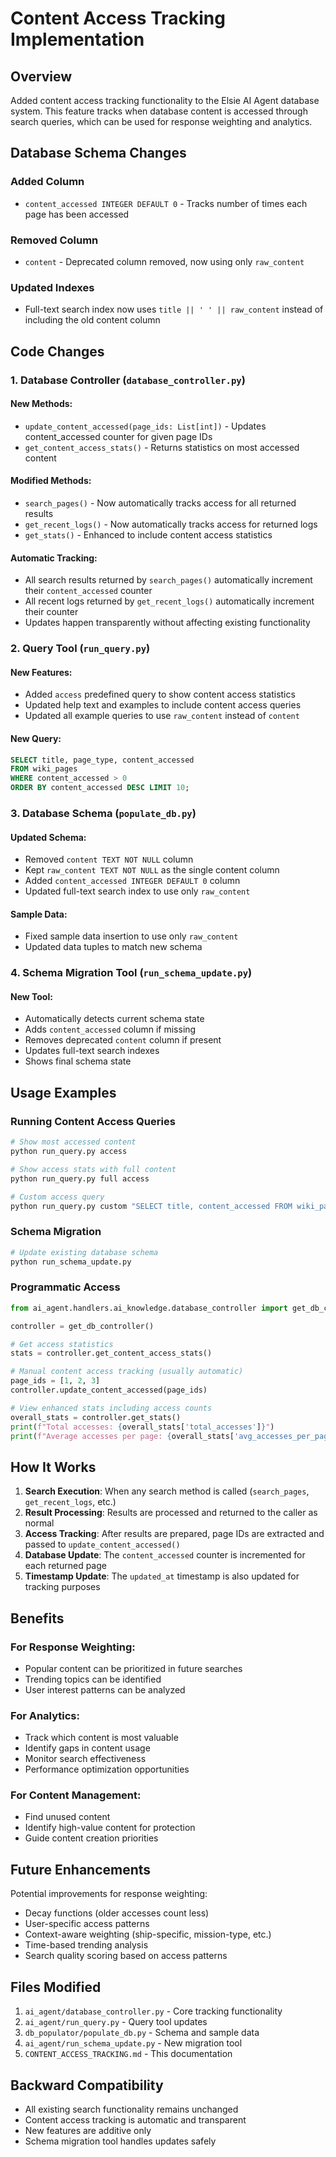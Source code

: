 # Content Access Tracking Implementation

## Overview
Added content access tracking functionality to the Elsie AI Agent database system. This feature tracks when database content is accessed through search queries, which can be used for response weighting and analytics.

## Database Schema Changes

### Added Column
- `content_accessed INTEGER DEFAULT 0` - Tracks number of times each page has been accessed

### Removed Column  
- `content` - Deprecated column removed, now using only `raw_content`

### Updated Indexes
- Full-text search index now uses `title || ' ' || raw_content` instead of including the old content column

## Code Changes

### 1. Database Controller (`database_controller.py`)

#### New Methods:
- `update_content_accessed(page_ids: List[int])` - Updates content_accessed counter for given page IDs
- `get_content_access_stats()` - Returns statistics on most accessed content

#### Modified Methods:
- `search_pages()` - Now automatically tracks access for all returned results
- `get_recent_logs()` - Now automatically tracks access for returned logs
- `get_stats()` - Enhanced to include content access statistics

#### Automatic Tracking:
- All search results returned by `search_pages()` automatically increment their `content_accessed` counter
- All recent logs returned by `get_recent_logs()` automatically increment their counter
- Updates happen transparently without affecting existing functionality

### 2. Query Tool (`run_query.py`)

#### New Features:
- Added `access` predefined query to show content access statistics
- Updated help text and examples to include content access queries
- Updated all example queries to use `raw_content` instead of `content`

#### New Query:
```sql
SELECT title, page_type, content_accessed 
FROM wiki_pages 
WHERE content_accessed > 0 
ORDER BY content_accessed DESC LIMIT 10;
```

### 3. Database Schema (`populate_db.py`)

#### Updated Schema:
- Removed `content TEXT NOT NULL` column
- Kept `raw_content TEXT NOT NULL` as the single content column
- Added `content_accessed INTEGER DEFAULT 0` column
- Updated full-text search index to use only `raw_content`

#### Sample Data:
- Fixed sample data insertion to use only `raw_content`
- Updated data tuples to match new schema

### 4. Schema Migration Tool (`run_schema_update.py`)

#### New Tool:
- Automatically detects current schema state
- Adds `content_accessed` column if missing
- Removes deprecated `content` column if present
- Updates full-text search indexes
- Shows final schema state

## Usage Examples

### Running Content Access Queries
```bash
# Show most accessed content
python run_query.py access

# Show access stats with full content
python run_query.py full access

# Custom access query
python run_query.py custom "SELECT title, content_accessed FROM wiki_pages WHERE content_accessed > 5"
```

### Schema Migration
```bash
# Update existing database schema
python run_schema_update.py
```

### Programmatic Access
```python
from ai_agent.handlers.ai_knowledge.database_controller import get_db_controller

controller = get_db_controller()

# Get access statistics
stats = controller.get_content_access_stats()

# Manual content access tracking (usually automatic)
page_ids = [1, 2, 3]
controller.update_content_accessed(page_ids)

# View enhanced stats including access counts
overall_stats = controller.get_stats()
print(f"Total accesses: {overall_stats['total_accesses']}")
print(f"Average accesses per page: {overall_stats['avg_accesses_per_page']}")
```

## How It Works

1. **Search Execution**: When any search method is called (`search_pages`, `get_recent_logs`, etc.)
2. **Result Processing**: Results are processed and returned to the caller as normal
3. **Access Tracking**: After results are prepared, page IDs are extracted and passed to `update_content_accessed()`
4. **Database Update**: The `content_accessed` counter is incremented for each returned page
5. **Timestamp Update**: The `updated_at` timestamp is also updated for tracking purposes

## Benefits

### For Response Weighting:
- Popular content can be prioritized in future searches
- Trending topics can be identified
- User interest patterns can be analyzed

### For Analytics:
- Track which content is most valuable
- Identify gaps in content usage
- Monitor search effectiveness
- Performance optimization opportunities

### For Content Management:
- Find unused content
- Identify high-value content for protection
- Guide content creation priorities

## Future Enhancements

Potential improvements for response weighting:
- Decay functions (older accesses count less)
- User-specific access patterns
- Context-aware weighting (ship-specific, mission-type, etc.)
- Time-based trending analysis
- Search quality scoring based on access patterns

## Files Modified

1. `ai_agent/database_controller.py` - Core tracking functionality
2. `ai_agent/run_query.py` - Query tool updates
3. `db_populator/populate_db.py` - Schema and sample data
4. `ai_agent/run_schema_update.py` - New migration tool
5. `CONTENT_ACCESS_TRACKING.md` - This documentation

## Backward Compatibility

- All existing search functionality remains unchanged
- Content access tracking is automatic and transparent
- New features are additive only
- Schema migration tool handles updates safely 